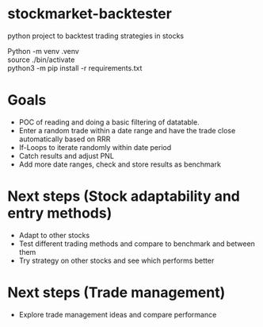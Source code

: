 # stockmarket-backtester
python project to backtest trading strategies in stocks

Python -m venv .venv\
source ./bin/activate\
python3 -m pip install -r requirements.txt

# Goals
- POC of reading and doing a basic filtering of datatable.
- Enter a random trade within a date range and have the trade close automatically based on RRR
- If-Loops to iterate randomly within date period 
- Catch results and adjust PNL
- Add more date ranges, check and store results as benchmark

# Next steps (Stock adaptability and entry methods)
- Adapt to other stocks
- Test different trading methods and compare to benchmark and between them
- Try strategy on other stocks and see which performs better
  
# Next steps (Trade management)
- Explore trade management ideas and compare performance